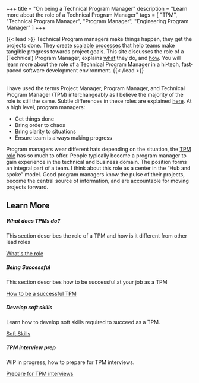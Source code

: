 +++
title = "On being a Technical Program Manager"
description = "Learn more about the role of a Technical Program Manager"
tags = [ "TPM", "Technical Program Manager", "Program Manager", "Engineering Program Manager" ]
+++

{{< lead >}}
Technical Program managers make things happen, they get the projects done. They create [scalable processes](/how/team_process/) that help teams make tangible progress towards project goals. This site discusses the role of a (Technical) Program Manager, explains [what](/what/) they do, and [how](/how/). You will learn more about the role of a Technical Program Manager in a hi-tech, fast-paced software development environment.
{{< /lead >}}

<br>I have used the terms Project Manager, Program Manager, and Technical Program Manager (TPM) interchangeably as I believe the majority of the role is still the same. Subtle differences in these roles are explained [here](/what/roles/#pgm-and-tpm). At a high level, program managers:

* Get things done
* Bring order to chaos
* Bring clarity to situations
* Ensure team is always making progress

Program managers wear different hats depending on the situation, the [TPM role](what/tpm_role/) has so much to offer. People typically become a program manager to gain experience in the technical and business domain. The position forms an integral part of a team. I think about this role as a center in the “Hub and spoke” model. Good program managers know the pulse of their projects, become the central source of information, and are accountable for moving projects forward.

## Learn More
<div class="row py-3 mb-5">
	<div class="col">
		<div class="card flex-row border-0 text-center bg-cardbg rounded">
			<div class="mt-3 ml-2">
				<span class="fas fa-users-cog fa-2x text-secondary"></span>
			</div>
			<div class="card-body pl-2">
				<h5 class="card-title">
					What does TPMs do?
				</h5>
				<p class="card-text text-muted">
					This section describes the role of a TPM and how is it different from other lead roles
          <a href="/what" class="stretched-link"></a>
				</p>
				<a href="/what" class="btn btn-primary">What's the role</a>
			</div>
		</div>
	</div>
	<div class="col">
		<div class="card flex-row border-0 text-center bg-cardbg rounded">
			<div class="mt-3 ml-2">
				<span class="fas fa-project-diagram fa-2x text-secondary"></span>
			</div>
			<div class="card-body pl-2">
				<h5 class="card-title">
					Being Successful
				</h5>
				<p class="card-text text-muted">
					This section describes how to be successful at your job as a TPM
          <a href="/how" class="stretched-link"></a>
				</p>
				<a href="/how" class="btn btn-primary">How to be a successful TPM</a>
			</div>
		</div>
	</div>
</div>
<div class="row py-3 mb-5">
	<div class="col">
		<div class="card flex-row border-0 text-center bg-cardbg rounded">
			<div class="mt-3 ml-2">
				<span class="fas fa-users fa-2x text-secondary"></span>
			</div>
			<div class="card-body pl-2">
				<h5 class="card-title">
					Develop soft skills
				</h5>
				<p class="card-text text-muted">
                    Learn how to develop soft skills required to succeed as a TPM.
          <a href="/soft-skills" class="stretched-link"></a>
				</p>
				<a href="/soft-skills" class="btn btn-primary">Soft Skills</a>
			</div>
		</div>
	</div>
	<div class="col">
		<div class="card flex-row border-0 text-center bg-cardbg rounded">
			<div class="mt-3 ml-2">
				<span class="fas fa-handshake fa-2x text-secondary"></span>
			</div>
			<div class="card-body pl-2">
				<h5 class="card-title">
					TPM interview prep
				</h5>
				<p class="card-text text-muted">
					WIP in progress, how to prepare for TPM interviews.
          <a href="/tpm-interviews" class="stretched-link"></a>
				</p>
				<a href="/tpm-interviews" class="btn btn-primary">Prepare for TPM interviews</a>
			</div>
		</div>
	</div>
</div>